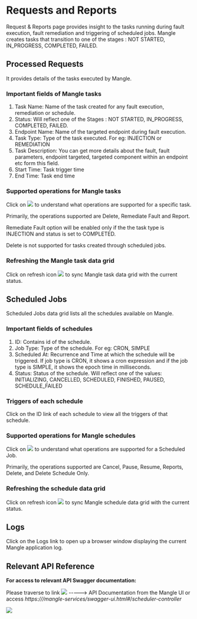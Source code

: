 # Requests and Reports

Request & Reports page provides insight to the tasks running during fault execution, fault remediation and triggering of scheduled jobs. Mangle creates tasks that transition to one of the stages : NOT STARTED, IN\_PROGRESS, COMPLETED, FAILED.

## Processed Requests <a id="processed-requests"></a>

It provides details of the tasks executed by Mangle.

### Important fields of Mangle tasks <a id="important-fields-of-mangle-tasks"></a>

1. Task Name: Name of the task created for any fault execution, remediation or schedule.
2. Status: Will reflect one of the Stages : NOT STARTED, IN\_PROGRESS, COMPLETED, FAILED.
3. Endpoint Name: Name of the targeted endpoint during fault execution.
4. Task Type: Type of the task executed. For eg: INJECTION or REMEDIATION
5. Task Description: You can get more details about the fault, fault parameters, endpoint targeted, targeted component within an endpoint etc form this field.
6. Start Time: Task trigger time
7. End Time: Task end time

### Supported operations for Mangle tasks <a id="supported-operations-for-mangle-tasks"></a>

Click on ![](https://firebasestorage.googleapis.com/v0/b/gitbook-28427.appspot.com/o/assets%2F-LcVKiIEQZ_SDz8uqA0g%2F-LezQBnj-1YbJVjkYcQD%2F-LezQCgsZxWwXZMn6Zkb%2Fsupportedactionsbutton.png?generation=1557989744420325&alt=media) to understand what operations are supported for a specific task.

Primarily, the operations supported are Delete, Remediate Fault and Report.

Remediate Fault option will be enabled only if the the task type is INJECTION and status is set to COMPLETED.

Delete is not supported for tasks created through scheduled jobs.

### Refreshing the Mangle task data grid <a id="refreshing-the-mangle-task-data-grid"></a>

Click on refresh icon ![](https://firebasestorage.googleapis.com/v0/b/gitbook-28427.appspot.com/o/assets%2F-LcVKiIEQZ_SDz8uqA0g%2F-Lf4WT_PD61Djy1FB7UY%2F-Lf4b-jKYwAnMpjqMxzq%2FRefreshButton.png?alt=media&token=2fbd890e-4c05-47ff-a615-4751aa1d49d1) to sync Mangle task data grid with the current status.

## Scheduled Jobs <a id="scheduled-jobs"></a>

Scheduled Jobs data grid lists all the schedules available on Mangle.

### Important fields of schedules <a id="important-fields-of-schedules"></a>

1. ID: Contains id of the schedule.
2. Job Type: Type of the schedule. For eg: CRON, SIMPLE
3. Scheduled At: Recurrence and Time at which the schedule will be triggered. If job type is CRON, it shows a cron expression and if the job type is SIMPLE, it shows the epoch time in milliseconds.
4. Status: Status of the schedule. Will reflect one of the values: INITIALIZING, CANCELLED, SCHEDULED, FINISHED, PAUSED, SCHEDULE\_FAILED

### Triggers of each schedule <a id="triggers-of-each-schedule"></a>

Click on the ID link of each schedule to view all the triggers of that schedule.

### Supported operations for Mangle schedules <a id="supported-operations-for-mangle-schedules"></a>

Click on ![](https://firebasestorage.googleapis.com/v0/b/gitbook-28427.appspot.com/o/assets%2F-LcVKiIEQZ_SDz8uqA0g%2F-LezQBnj-1YbJVjkYcQD%2F-LezQCgsZxWwXZMn6Zkb%2Fsupportedactionsbutton.png?generation=1557989744420325&alt=media) to understand what operations are supported for a Scheduled Job.

Primarily, the operations supported are Cancel, Pause, Resume, Reports, Delete, and Delete Schedule Only.

### Refreshing the schedule data grid <a id="refreshing-the-schedule-data-grid"></a>

Click on refresh icon ![](https://firebasestorage.googleapis.com/v0/b/gitbook-28427.appspot.com/o/assets%2F-LcVKiIEQZ_SDz8uqA0g%2F-Lf4WT_PD61Djy1FB7UY%2F-Lf4b-jKYwAnMpjqMxzq%2FRefreshButton.png?alt=media&token=2fbd890e-4c05-47ff-a615-4751aa1d49d1) to sync Mangle schedule data grid with the current status.

## Logs <a id="logs"></a>

Click on the Logs link to open up a browser window displaying the current Mangle application log.

## Relevant API Reference <a id="relevant-api-reference"></a>

**For access to relevant API Swagger documentation:**

Please traverse to link ![](https://firebasestorage.googleapis.com/v0/b/gitbook-28427.appspot.com/o/assets%2F-LcVKiIEQZ_SDz8uqA0g%2F-Leac8tB-KodjFhsg2Zs%2F-LeacYoaMEsURLcmrZyl%2FHelp.png?alt=media&token=e28a8f10-207c-4ae0-a803-2949ee85c749) -----&gt; API Documentation from the Mangle UI or access _https:///mangle-services/swagger-ui.html\#_/_scheduler-controller_

  ![](https://firebasestorage.googleapis.com/v0/b/gitbook-28427.appspot.com/o/assets%2F-LcVKiIEQZ_SDz8uqA0g%2F-Lf4dQH_h04c3cxlC7B2%2F-Lf4emZp1NheDJCVHY9f%2FSchedulerController.png?alt=media&token=0bdba233-8ac2-4f82-9c08-687442cc1b54)

